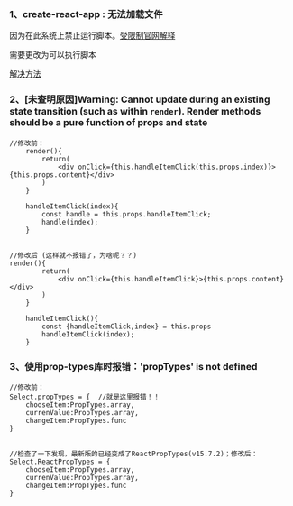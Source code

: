 ### 1、create-react-app : 无法加载文件

因为在此系统上禁止运行脚本。[受限制官网解释](https://docs.microsoft.com/zh-cn/powershell/module/microsoft.powershell.core/about/about_execution_policies?view=powershell-7.1)

需要更改为可以执行脚本

[解决方法](https://blog.csdn.net/weixin_36775115/article/details/103599176)

### 2、[未查明原因]Warning: Cannot update during an existing state transition (such as within `render`). Render methods should be a pure function of props and state

```react
//修改前：
    render(){
        return(
            <div onClick={this.handleItemClick(this.props.index)}>{this.props.content}</div>
        )
    }

    handleItemClick(index){
        const handle = this.props.handleItemClick;
        handle(index);
    }


//修改后 (这样就不报错了，为啥呢？？)
render(){
        return(
            <div onClick={this.handleItemClick}>{this.props.content}</div>
        )
    }

    handleItemClick(){
        const {handleItemClick,index} = this.props
        handleItemClick(index);
    }
```

### 3、使用prop-types库时报错：'propTypes' is not defined  

```react
//修改前：
Select.propTypes = {  //就是这里报错！！
    chooseItem:PropTypes.array,
    currenValue:PropTypes.array,
    changeItem:PropTypes.func
}


//检查了一下发现，最新版的已经变成了ReactPropTypes(v15.7.2)；修改后：
Select.ReactPropTypes = {
    chooseItem:PropTypes.array,
    currenValue:PropTypes.array,
    changeItem:PropTypes.func
}


```

